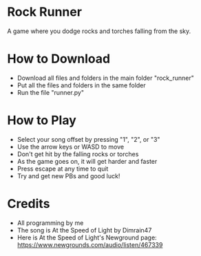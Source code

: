 # Rock Runner
A game where you dodge rocks and torches falling from the sky.

# How to Download
- Download all files and folders in the main folder "rock_runner"
- Put all the files and folders in the same folder
- Run the file "runner.py"

# How to Play
- Select your song offset by pressing "1", "2", or "3"
- Use the arrow keys or WASD to move
- Don't get hit by the falling rocks or torches
- As the game goes on, it will get harder and faster
- Press escape at any time to quit
- Try and get new PBs and good luck!

# Credits
- All programming by me
- The song is At the Speed of Light by Dimrain47
- Here is At the Speed of Light's Newground page: https://www.newgrounds.com/audio/listen/467339
